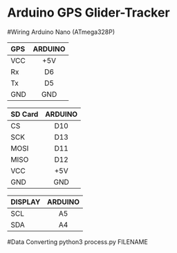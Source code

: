 # Arduino GPS Glider-Tracker

#Wiring
Arduino Nano (ATmega328P)

| GPS   | ARDUINO   | 
| :---  |     :---: |
| VCC   | +5V       |
| Rx    | D6        |
| Tx    | D5        |
| GND   | GND       |

| SD Card   | ARDUINO   | 
| :---      |     :---: |
|  CS       | D10       |
| SCK       | D13       |
| MOSI      | D11       |
| MISO      | D12       |
| VCC       | +5V       |
| GND       | GND       |

| DISPLAY   | ARDUINO   | 
| :---      |     :---: |
| SCL       | A5        |
| SDA       | A4        |

#Data Converting
    python3 process.py FILENAME




